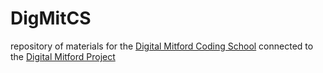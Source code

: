 # DigMitCS
repository of materials for the [Digital Mitford Coding School](https://ebeshero.github.io/DigMitCS/) connected to the [Digital Mitford Project](http://digitalmitford.org)
